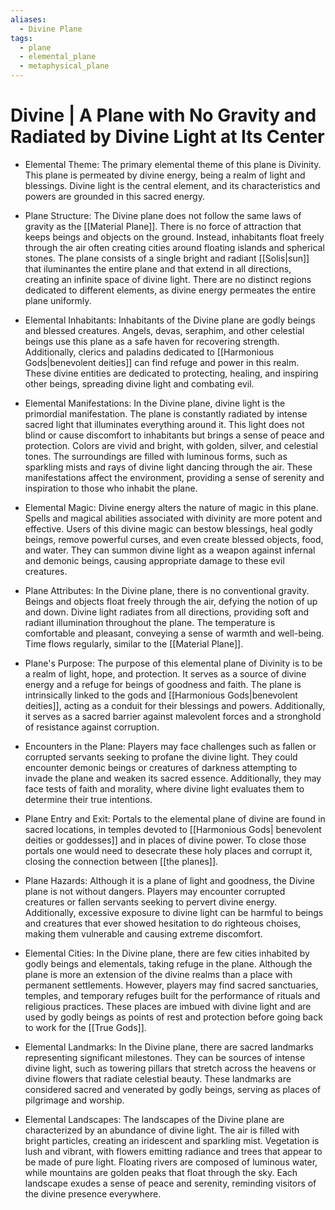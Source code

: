 ```yaml
---
aliases:
  - Divine Plane
tags:
  - plane
  - elemental_plane
  - metaphysical_plane
---
```

# Divine | A Plane with No Gravity and Radiated by Divine Light at Its Center

- Elemental Theme:
	The primary elemental theme of this plane is Divinity. This plane is permeated by divine energy, being a realm of light and blessings. Divine light is the central element, and its characteristics and powers are grounded in this sacred energy.

- Plane Structure:
	The Divine plane does not follow the same laws of gravity as the [[Material Plane]]. There is no force of attraction that keeps beings and objects on the ground. Instead, inhabitants float freely through the air often creating cities around floating islands and spherical stones. The plane consists of a single bright and radiant [[Solis|sun]] that iluminantes the entire plane and that extend in all directions, creating an infinite space of divine light. There are no distinct regions dedicated to different elements, as divine energy permeates the entire plane uniformly.

- Elemental Inhabitants:
	Inhabitants of the Divine plane are godly beings and blessed creatures. Angels, devas, seraphim, and other celestial beings use this plane as a safe haven for recovering strength. Additionally, clerics and paladins dedicated to [[Harmonious Gods|benevolent deities]] can find refuge and power in this realm. These divine entities are dedicated to protecting, healing, and inspiring other beings, spreading divine light and combating evil.

- Elemental Manifestations:
	In the Divine plane, divine light is the primordial manifestation. The plane is constantly radiated by intense sacred light that illuminates everything around it. This light does not blind or cause discomfort to inhabitants but brings a sense of peace and protection. Colors are vivid and bright, with golden, silver, and celestial tones. The surroundings are filled with luminous forms, such as sparkling mists and rays of divine light dancing through the air. These manifestations affect the environment, providing a sense of serenity and inspiration to those who inhabit the plane.

- Elemental Magic:
	Divine energy alters the nature of magic in this plane. Spells and magical abilities associated with divinity are more potent and effective. Users of this divine magic can bestow blessings, heal godly beings, remove powerful curses, and even create blessed objects, food, and water. They can summon divine light as a weapon against infernal and demonic beings, causing appropriate damage to these evil creatures.

- Plane Attributes:
	In the Divine plane, there is no conventional gravity. Beings and objects float freely through the air, defying the notion of up and down. Divine light radiates from all directions, providing soft and radiant illumination throughout the plane. The temperature is comfortable and pleasant, conveying a sense of warmth and well-being. Time flows regularly, similar to the [[Material Plane]].

- Plane's Purpose:
	The purpose of this elemental plane of Divinity is to be a realm of light, hope, and protection. It serves as a source of divine energy and a refuge for beings of goodness and faith. The plane is intrinsically linked to the gods and [[Harmonious Gods|benevolent deities]], acting as a conduit for their blessings and powers. Additionally, it serves as a sacred barrier against malevolent forces and a stronghold of resistance against corruption.

- Encounters in the Plane:
	Players may face challenges such as fallen or corrupted servants seeking to profane the divine light. They could encounter demonic beings or creatures of darkness attempting to invade the plane and weaken its sacred essence. Additionally, they may face tests of faith and morality, where divine light evaluates them to determine their true intentions.

- Plane Entry and Exit:
	Portals to the elemental plane of divine are found in sacred locations, in temples devoted to [[Harmonious Gods| benevolent deities or goddesses]] and in places of divine power. To close those portals one would need to desecrate these holy places and corrupt it, closing the connection between [[the planes]].

- Plane Hazards:
	Although it is a plane of light and goodness, the Divine plane is not without dangers. Players may encounter corrupted creatures or fallen servants seeking to pervert divine energy. Additionally, excessive exposure to divine light can be harmful to beings and creatures that ever showed hesitation to do righteous choises, making them vulnerable and causing extreme discomfort.

- Elemental Cities:
	In the Divine plane, there are few cities inhabited by godly beings and elementals, taking refuge in the plane. Although the plane is more an extension of the divine realms than a place with permanent settlements. However, players may find sacred sanctuaries, temples, and temporary refuges built for the performance of rituals and religious practices. These places are imbued with divine light and are used by godly beings as points of rest and protection before going back to work for the [[True Gods]].

- Elemental Landmarks:
	In the Divine plane, there are sacred landmarks representing significant milestones. They can be sources of intense divine light, such as towering pillars that stretch across the heavens or divine flowers that radiate celestial beauty. These landmarks are considered sacred and venerated by godly beings, serving as places of pilgrimage and worship.

- Elemental Landscapes:
	The landscapes of the Divine plane are characterized by an abundance of divine light. The air is filled with bright particles, creating an iridescent and sparkling mist. Vegetation is lush and vibrant, with flowers emitting radiance and trees that appear to be made of pure light. Floating rivers are composed of luminous water, while mountains are golden peaks that float through the sky. Each landscape exudes a sense of peace and serenity, reminding visitors of the divine presence everywhere.